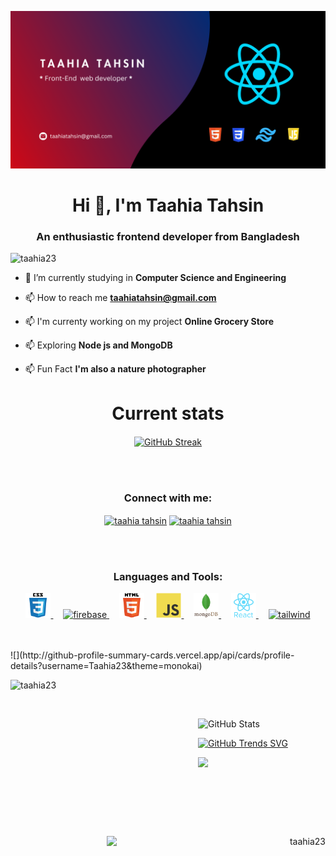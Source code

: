 ![Front-End web developer](https://github.com/Taahia23/Taahia23/blob/main/1.png)



<h1 align="center">Hi 👋, I'm Taahia Tahsin</h1>
<h3 align="center">An enthusiastic frontend developer from Bangladesh</h3>

<p align="left"> <img src="https://komarev.com/ghpvc/?username=taahia23&label=Profile%20views&color=0e75b6&style=flat" alt="taahia23" /> </p>

- 🌱 I’m currently studying in **Computer Science and Engineering**

- 📫 How to reach me **taahiatahsin@gmail.com**
- 📫 I'm currenty working on my project **Online Grocery Store**
- 📫 Exploring **Node js and  MongoDB**
- 📫 Fun Fact **I'm also a nature photographer**

<h1 align="center">Current stats</h1>
<p align="center"><a href="https://git.io/streak-stats"><img align="center" src="https://github-readme-streak-stats.herokuapp.com?user=Taahia23&theme=dracula" alt="GitHub Streak" /></a></p>

<br/>
<br/>

<h3 align="center">Connect with me:</h3>
<p align="center">
<a href="https://linkedin.com/in/taahia tahsin"  target="blank"><img align="center" src="https://raw.githubusercontent.com/rahuldkjain/github-profile-readme-generator/master/src/images/icons/Social/linked-in-alt.svg" alt="taahia tahsin" height="30" width="40" /></a>
<a href="https://fb.com/taahia tahsin" target="blank"><img align="center" src="https://raw.githubusercontent.com/rahuldkjain/github-profile-readme-generator/master/src/images/icons/Social/facebook.svg" alt="taahia tahsin" height="30" width="40" /></a>
</p>

<br/>
<br/> 

<h3 align="center">Languages and Tools:</h3>
<p align="center"> <a href="https://www.w3schools.com/css/" target="_blank" rel="noreferrer"> <img  src="https://raw.githubusercontent.com/devicons/devicon/master/icons/css3/css3-original-wordmark.svg" alt="css3" width="40" height="40"/> </a> &nbsp; &nbsp; <a href="https://firebase.google.com/" target="_blank" rel="noreferrer"> <img src="https://www.vectorlogo.zone/logos/firebase/firebase-icon.svg" alt="firebase" width="40" height="40"/> </a>  &nbsp; &nbsp; <a href="https://www.w3.org/html/" target="_blank" rel="noreferrer"> <img src="https://raw.githubusercontent.com/devicons/devicon/master/icons/html5/html5-original-wordmark.svg" alt="html5" width="40" height="40"/> </a>  &nbsp; &nbsp; <a href="https://developer.mozilla.org/en-US/docs/Web/JavaScript" target="_blank" rel="noreferrer"> <img src="https://raw.githubusercontent.com/devicons/devicon/master/icons/javascript/javascript-original.svg" alt="javascript" width="40" height="40"/> </a>  &nbsp; &nbsp; <a href="https://www.mongodb.com/" target="_blank" rel="noreferrer"> <img src="https://raw.githubusercontent.com/devicons/devicon/master/icons/mongodb/mongodb-original-wordmark.svg" alt="mongodb" width="40" height="40"/> </a>  &nbsp; &nbsp; <a href="https://reactjs.org/" target="_blank" rel="noreferrer"> <img src="https://raw.githubusercontent.com/devicons/devicon/master/icons/react/react-original-wordmark.svg" alt="react" width="40" height="40"/> </a>  &nbsp; &nbsp; <a href="https://tailwindcss.com/" target="_blank" rel="noreferrer"> <img src="https://www.vectorlogo.zone/logos/tailwindcss/tailwindcss-icon.svg" alt="tailwind" width="40" height="40"/> </a> </p>

<br/>
<br/> 
![](http://github-profile-summary-cards.vercel.app/api/cards/profile-details?username=Taahia23&theme=monokai)

<p align="left">&nbsp; &nbsp; &nbsp; &nbsp;<img width="300" height="250" align="left" src="https://github-readme-stats.vercel.app/api/top-langs?username=taahia23&show_icons=true&locale=en&layout=compact" alt="taahia23" /></p>

<p align="right"><img  width="350" height="200" align="right" src="https://github-readme-stats.vercel.app/api?username=taahia23&show_icons=true&locale=en" alt="taahia23" /> &nbsp; &nbsp; &nbsp; &nbsp;</p>


![GitHub Stats](https://github-readme-stats.vercel.app/api?username=Taahia23&theme=radical)

[![GitHub Trends SVG](https://api.githubtrends.io/user/svg/Taahia23/langs)](https://githubtrends.io)

![](http://github-profile-summary-cards.vercel.app/api/cards/profile-details?username=Taahia23&theme=darcula)







